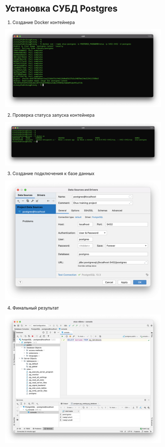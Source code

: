 # Установка СУБД Postgres

1. Создание Docker контейнера

![docker run](images/docker_run.png)

2. Проверка статуса запуска контейнера

![docker ps](images/docker_ps.png)

3. Создание подключения к базе данных

![db connection](images/connection.png)

4. Финальный результат

![ide](images/ide.png)